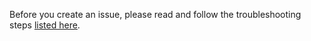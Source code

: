 Before you create an issue, please read and follow the troubleshooting steps [listed here](https://github.com/Chiel92/vim-autoformat#help-the-formatter-doesnt-work-as-expected).
